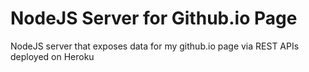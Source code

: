 # NodeJS Server for Github.io Page

NodeJS server that exposes data for my github.io page via REST APIs deployed on Heroku

